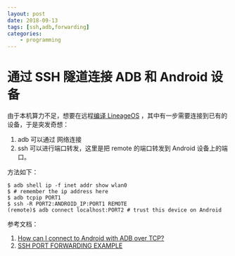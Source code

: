 ```yaml
---
layout: post
date: 2018-09-13
tags: [ssh,adb,forwarding]
categories:
    - programming
---
```


# 通过 SSH 隧道连接 ADB 和 Android 设备

由于本机算力不足，想要在远程[编译 LineageOS](building-lineageos-in-archlinux.md) ，其中有一步需要连接到已有的设备，于是突发奇想：

1. adb 可以通过 网络连接
2. ssh 可以进行端口转发，这里是把 remote 的端口转发到 Android 设备上的端口。

方法如下：

```shell
$ adb shell ip -f inet addr show wlan0
$ # remember the ip address here
$ adb tcpip PORT1
$ ssh -R PORT2:ANDROID_IP:PORT1 REMOTE
(remote)$ adb connect localhost:PORT2 # trust this device on Android
```

参考文档：

1. [How can I connect to Android with ADB over TCP?](https://stackoverflow.com/a/3623727)
2. [SSH PORT FORWARDING EXAMPLE](https://www.ssh.com/ssh/tunneling/example)